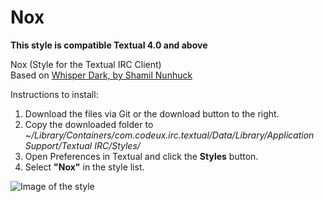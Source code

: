 Nox
===

__This style is compatible Textual 4.0 and above__

Nox (Style for the Textual IRC Client)  
Based on [Whisper Dark, by Shamil Nunhuck](https://github.com/shamil-nunhuck/textual-whisper-dark)

Instructions to install:  
1.  Download the files via Git or the download button to the right.  
2.  Copy the downloaded folder to _~/Library/Containers/com.codeux.irc.textual/Data/Library/Application Support/Textual IRC/Styles/_  
3.  Open Preferences in Textual and click the __Styles__ button.  
4.  Select __"Nox"__ in the style list.  
  
![Image of the style](http://i.imgur.com/p6j8dxM.png)
